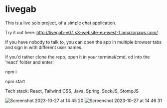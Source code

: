 # livegab

This is a live solo project, of a simple chat application.

Try it out here: http://livegab-v0.1.s3-website-eu-west-1.amazonaws.com/

If you have nobody to talk to, you can open the app in multiple browser tabs and sign in with different user names.

If you'd rather clone the repo, open it in your terminal/cmd, cd into the 'react' folder and enter:

npm i

npm start

Tech stack: React, Tailwind CSS, Java, Spring, SockJS, StompJS

![Screenshot 2023-10-27 at 14 45 20](https://github.com/kcaj21/livegab/assets/127600321/b8ee3c59-942a-44bc-a8cb-3df9212b9780)
![Screenshot 2023-10-27 at 14 46 31](https://github.com/kcaj21/livegab/assets/127600321/8c1f8632-69f4-4969-8a1e-015484b46ccf)


